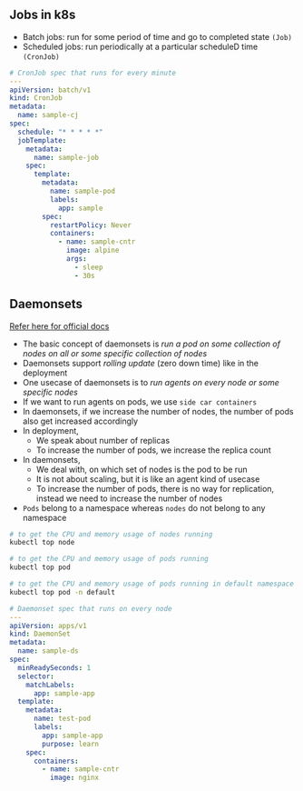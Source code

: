 Jobs in k8s
-----------

* Batch jobs: run for some period of time and go to completed state `(Job)`
* Scheduled jobs: run periodically at a particular scheduleD time `(CronJob)`

```yaml
# CronJob spec that runs for every minute
---
apiVersion: batch/v1
kind: CronJob
metadata:
  name: sample-cj
spec:
  schedule: "* * * * *"
  jobTemplate:
    metadata:
      name: sample-job
    spec:
      template:
        metadata:
          name: sample-pod
          labels:
            app: sample
        spec:
          restartPolicy: Never
          containers:
            - name: sample-cntr
              image: alpine
              args:
                - sleep
                - 30s
```

Daemonsets
----------

[Refer here for official docs](https://kubernetes.io/docs/concepts/workloads/controllers/daemonset/)

* The basic concept of daemonsets is _run a pod on some collection of nodes on all or some specific collection of nodes_
* Daemonsets support _rolling update_ (zero down time) like in the deployment 
* One usecase of daemonsets is to _run agents on every node or some specific nodes_
* If we want to run agents on pods, we use `side car containers`
* In daemonsets, if we increase the number of nodes, the number of pods also get increased accordingly
* In deployment, 
    * We speak about number of replicas
    * To increase the number of pods, we increase the replica count
* In daemonsets,
    * We deal with, on which set of nodes is the pod to be run
    * It is not about scaling, but it is like an agent kind of usecase
    * To increase the number of pods, there is no way for replication, instead we need to increase the number of nodes
* `Pods` belong to a namespace whereas `nodes` do not belong to any namespace

```bash
# to get the CPU and memory usage of nodes running
kubectl top node

# to get the CPU and memory usage of pods running
kubectl top pod

# to get the CPU and memory usage of pods running in default namespace
kubectl top pod -n default

```

```yaml
# Daemonset spec that runs on every node
---
apiVersion: apps/v1
kind: DaemonSet
metadata:
  name: sample-ds
spec:
  minReadySeconds: 1
  selector:
    matchLabels:
      app: sample-app
  template:
    metadata:
      name: test-pod
      labels:
        app: sample-app
        purpose: learn
    spec:  
      containers:
        - name: sample-cntr
          image: nginx
```

